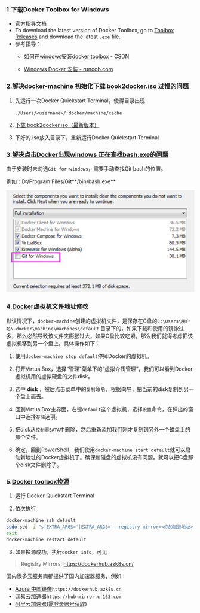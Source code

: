 ### 1.下载Docker Toolbox for Windows

- [官方指导文档](https://docs.docker.com/toolbox/toolbox_install_windows/)
- To download the latest version of Docker Toolbox, go to [Toolbox Releases](https://github.com/docker/toolbox/releases) and download the latest `.exe` file.
- 参考指导：
  - [如何在windows安装docker toolbox - CSDN](https://blog.csdn.net/xbinworld/article/details/78945879)
  
  - [Windows Docker 安装 - runoob.com](https://www.runoob.com/docker/windows-docker-install.html)

### 2.[解决docker-machine 初始化下载 book2docker.iso 过慢的问题](https://juejin.im/entry/5bec241ce51d455a175148fe)

1. 先运行一次Docker Quickstart Terminal，使得目录出现

   `./Users/<username>/.docker/machine/cache`

2. [下载 book2docker.iso（最新版本）](https://github.com/boot2docker/boot2docker/releases)

3. 下好的.iso放入目录下，重新运行Docker Quickstart Terminal

### 3.[解决点击Docker出现windows 正在查找bash.exe的问题](https://blog.csdn.net/A632189007/article/details/78601213)

由于安装时未勾选`Git for windows`，需要手动查找Git bash的位置。

例如：D:/Program Files/Git**/bin/bash.exe**

![](../_images/image-20200204233451068.png)

### 4.[Docker虚拟机文件地址修改](https://blog.csdn.net/chengly0129/article/details/68947265)

默认情况下，`docker-machine`创建的虚拟机文件，是保存在C盘的`C:\Users\用户名\.docker\machine\machines\default` 目录下的，如果下载和使用的镜像过多，那么必然导致该文件夹膨胀过大，如果C盘比较吃紧，那么我们就得考虑把该虚拟机移到另一个盘上。具体操作如下：

1. 使用`docker-machine stop default`停掉Docker的虚拟机。

2. 打开VirtualBox，选择“管理”菜单下的“虚拟介质管理”，我们可以看到Docker虚拟机用的虚拟硬盘的文件disk。

3. 选中 **disk** ，然后点击菜单中的`复制`命令，根据向导，把当前的disk复制到另一个盘上面去。

4. 回到VirtualBox主界面，右键`default`这个虚拟机，选择`设置`命令，在弹出的窗口中选择`存储`选项。

5. 把disk从`控制器SATA`中删除，然后重新添加我们刚才复制到另外一个磁盘上的那个文件。

6. 确定，回到PowerShell，我们使用`docker-machine start default`就可以启动新地址的Docker虚拟机了。确保新磁盘的虚拟机没有问题。就可以把C盘那个disk文件删除了。

### 5.[Docker toolbox换源](https://www.jianshu.com/p/7a6a5badb603)

1. 运行 Docker Quickstart Terminal

2. 依次执行

```bash
docker-machine ssh default
sudo sed -i "s|EXTRA_ARGS='|EXTRA_ARGS='--registry-mirror=<你的加速地址> |g" /var/lib/boot2docker/profile
exit
docker-machine restart default
```

3. 如果换源成功，执行`docker info`，可见

> Registry Mirrors:
> 	https://dockerhub.azk8s.cn/

国内很多云服务商都提供了国内加速器服务，例如：

- [Azure 中国镜像](https://github.com/Azure/container-service-for-azure-china/blob/master/aks/README.md#22-container-registry-proxy)`https://dockerhub.azk8s.cn`
- [网易云加速器](https://www.163yun.com/help/documents/56918246390157312)`https://hub-mirror.c.163.com`
- [阿里云加速器(需登录账号获取)](https://cr.console.aliyun.com/cn-hangzhou/mirrors)

